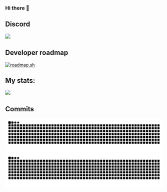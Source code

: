 ### Hi there 👋

<!--
**milo-v/milo-v** is a ✨ _special_ ✨ repository because its `README.md` (this file) appears on your GitHub profile.

Here are some ideas to get you started:

- 🔭 I’m currently working on ...
- 🌱 I’m currently learning ...
- 👯 I’m looking to collaborate on ...
- 🤔 I’m looking for help with ...
- 💬 Ask me about ...
- 📫 How to reach me: ...
- 😄 Pronouns: ...
- ⚡ Fun fact: ...
-->

## Discord
<a href="https://discord.com/users/456400350119985172"  align="left">
    <img src="https://lanyard.cnrad.dev/api/456400350119985172?theme=dark&borderRadius=15px&animated=true">
</a>

## Developer roadmap
[![roadmap.sh](https://roadmap.sh/card/wide/652de263f43a58c923dbf234?variant=dark&roadmaps=spring-boot%2Cjava%2Cbackend%2Csoftware-architect)](https://roadmap.sh)

<!--[![Discord Presence](https://lanyard.cnrad.dev/api/456400350119985172)](https://discord.com/users/456400350119985172)-->

## My stats:

<p>
  <a href="/"  align="left">
  <img width="auto" src="https://github-readme-stats.vercel.app/api?username=milo-v&theme=transparent&show_icons=true&hide=stars"/>
  </a>
</p>

## Commits

![github contribution grid snake animation](https://raw.githubusercontent.com/milo-v/milo-v/output/github-contribution-grid-snake-dark.svg#gh-dark-mode-only)![github contribution grid snake animation](https://raw.githubusercontent.com/milo-v/milo-v/output/github-contribution-grid-snake.svg#gh-light-mode-only)
